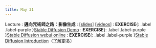 ```yaml
---
title: May 31
---
```


Lecture
: **邁向咒術師之路：影像生成**
  : [[slides](https://docs.google.com/presentation/d/16ETRSHhqLgVsZP059vSuCvwdXKOMKPytsgOkPIY56iw/edit?usp=sharing)] [[videos](https://www.youtube.com/watch?v=IshVEMbxxOw)]
: **EXERCISE**{: .label .label-purple }[Stable Diffusion Demo](https://huggingface.co/spaces/stabilityai/stable-diffusion)
: **EXERCISE**{: .label .label-purple }[Stable Diffusion webui online](https://stablediffusion.fr/webui)
: **EXERCISE**{: .label .label-purple }[Stable Diffusion Introduction](https://colab.research.google.com/github/huggingface/diffusion-models-class/blob/main/unit3/01_stable_diffusion_introduction.ipynb)（[了解更多](https://github.com/huggingface/diffusion-models-class/tree/main/unit3)）
